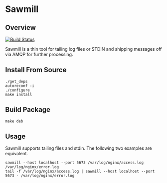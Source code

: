 # Sawmill

## Overview

[![Build Status](https://secure.travis-ci.org/jbussdieker/sawmill.png)](http://travis-ci.org/jbussdieker/sawmill)

Sawmill is a thin tool for tailing log files or STDIN and shipping messages off via AMQP for further processing.

## Install From Source

`````
./get_deps
autoreconf -i
./configure
make install
`````

## Build Package

`````
make deb
`````

## Usage

Sawmill supports tailing files and stdin. The following two examples are equivalent.

`````
sawmill --host localhost --port 5673 /var/log/nginx/access.log /var/log/nginx/error.log
tail -f /var/log/nginx/access.log | sawmill --host localhost --port 5673 - /var/log/nginx/error.log
`````
